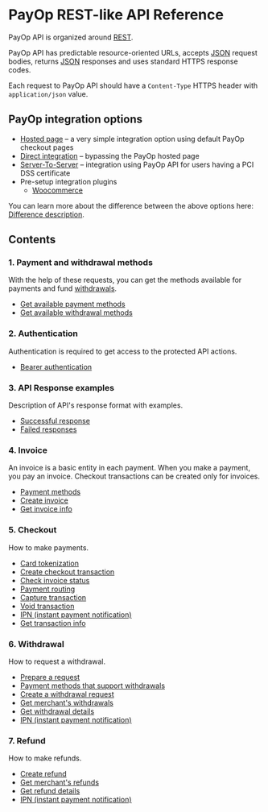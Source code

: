 # PayOp REST-like API Reference

PayOp API is organized around [REST](http://en.wikipedia.org/wiki/Representational_State_Transfer).

PayOp API has predictable resource-oriented URLs, accepts [JSON](http://www.json.org/) request bodies,
returns [JSON](http://www.json.org/) responses and uses standard HTTPS response codes.

Each request to PayOp API should have a `Content-Type` HTTPS header with `application/json` value.

## PayOp integration options
   * [Hosted page](https://github.com/Payop/payop-api-doc/blob/master/Integration/hostedPage.md) – a very simple integration option using default PayOp checkout pages
   * [Direct integration](https://github.com/Payop/payop-api-doc/blob/master/Integration/direct.md) – bypassing the PayOp hosted page
   * [Server-To-Server](https://github.com/Payop/payop-api-doc/blob/master/Integration/serverToServer.md) – integration using PayOp API for users having a PCI DSS certificate
   * Pre-setup integration plugins
      * [Woocommerce](https://github.com/Payop/woocommerce-plugin)

You can learn more about the difference between the above options here: [Difference description](https://github.com/Payop/payop-api-doc/blob/master/Integration/difference.md).

## Contents

### 1. Payment and withdrawal methods
   
With the help of these requests, you can get the methods available for payments and fund [withdrawals](Withdrawal/withdrawal.md).

* [Get available payment methods](Invoice/getPaymentMethods.md)
* [Get available withdrawal methods](Withdrawal/paymentMethods.md)
    
### 2. Authentication

Authentication is required to get access to the protected API actions.

* [Bearer authentication](Authentication/bearerAuthentication.md)
      
### 3. API Response examples
   
Description of API's response format with examples.
   
* [Successful response](Response/successResponse.md)
* [Failed responses](Response/failResponse.md)

### 4. Invoice

An invoice is a basic entity in each payment. When you make a payment, you pay an invoice. Checkout transactions can be created only for invoices. 
    
* [Payment methods](Invoice/getPaymentMethods.md)
* [Create invoice](Invoice/createInvoice.md)
* [Get invoice info](Invoice/getInvoice.md)
   
### 5. Checkout    

 How to make payments.

 * [Card tokenization](Checkout/createCardToken.md)
 * [Create checkout transaction](Checkout/createCheckoutTransaction.md)
 * [Check invoice status](Checkout/checkInvoiceStatus.md)
 * [Payment routing](Checkout/paymentRouting.md)
 * [Capture transaction](Checkout/captureTransaction.md)
 * [Void transaction](Checkout/voidTransaction.md)
 * [IPN (instant payment notification)](Checkout/ipn.md)
 * [Get transaction info](Checkout/getTransaction.md)

### 6. Withdrawal

How to request a withdrawal.

* [Prepare a request](Withdrawal/withdrawal.md)
* [Payment methods that support withdrawals](Withdrawal/paymentMethods.md)
* [Create a withdrawal request](Withdrawal/massWithdrawal.md)
* [Get merchant's withdrawals](Withdrawal/getWithdrawalsList.md)
* [Get withdrawal details](Withdrawal/getWithdrawal.md)
* [IPN (instant payment notification)](Withdrawal/withdrawalIpn.md)
   
### 7. Refund
    
How to make refunds.

* [Create refund](Refund/createRefund.md)
* [Get merchant's refunds](Refund/getRefundsList.md)
* [Get refund details](Refund/getRefund.md)
* [IPN (instant payment notification)](Refund/refundIpn.md)